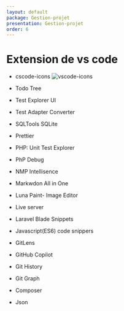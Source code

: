 ```yaml
---
layout: default
package: Gestion-projet
presentation: Gestion-projet
order: 6
---
```


# Extension de vs code

- cscode-icons ![vscode-icons](./images/logo@3x.png)
  <!-- note -->
  
- Todo Tree
- Test Explorer UI 
- Test Adapter Converter
- SQLTools SQLite 
- Prettier
- PHP: Unit Test Explorer
- PhP Debug
- NMP Intellisence
- Markwdon All in One
- Luna Paint- Image Editor
- Live server
- Laravel Blade Snippets
- Javascript(ES6) code snippers
- GitLens
- GitHub Copilot
- Git History
- Git Graph
- Composer
- Json
<!-- new slide -->
